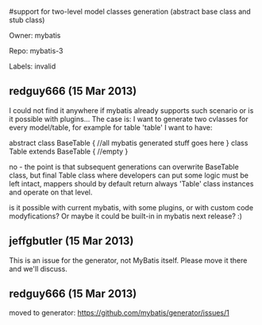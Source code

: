 #support for two-level model classes generation (abstract base class and stub class)

Owner: mybatis

Repo: mybatis-3

Labels: invalid 

## redguy666 (15 Mar 2013)

I could not find it anywhere if mybatis already supports such scenario or is it possible with plugins... The case is: I want to generate two cvlasses for every model/table, for example for table 'table' I want to have:

abstract class BaseTable {
  //all mybatis generated stuff goes here
}
class Table extends BaseTable {
  //empty
}

no - the point is that subsequent generations can overwrite BaseTable class, but final Table class where developers can put some logic must be left intact,
mappers should by default return always 'Table' class instances and operate on that level.

is it possible with current mybatis, with some plugins, or with custom code modyfications? Or maybe it could be built-in in mybatis next release? :)


## jeffgbutler (15 Mar 2013)

This is an issue for the generator, not MyBatis itself.  Please move it there and we'll discuss.


## redguy666 (15 Mar 2013)

moved to generator: https://github.com/mybatis/generator/issues/1


